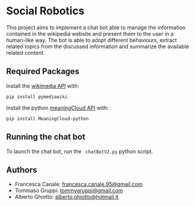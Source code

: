 # Social Robotics
This project aims to implement a chat bot able to manage the information contained in the wikipedia website and present them to the user in a human-like way.
The bot is able to adopt different behaviours, extract related topics from the discussed information and summarize the available related content.

## Required Packages

Install the [wikimedia API](https://github.com/barrust/mediawiki) with:

``` pip install pymediawiki ``` 

Install the python [meaningCloud API](https://github.com/MeaningCloud/meaningcloud-python) with:

``` pip install MeaningCloud-python ``` 

## Running the chat bot

To launch the chat bot, run the ``` chatBotV2.py``` python script.



## Authors
* Francesca Canale: francesca.canale.95@gmail.com
* Tommaso Gruppi: tommygruppi@gmail.com
* Alberto Ghiotto: alberto.ghiotto@hotmail.it
